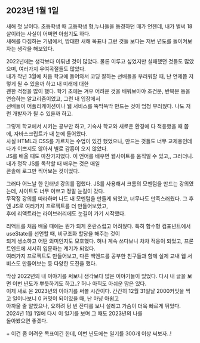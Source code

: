 ## **2023년 1월 1일**

새해 첫 날이다. 초등학생 때 고등학생 형,누나들을 동경하던 때가 언젠데, 내가 벌써 18살이라는 사실이 어쩌면 아쉽기도 하다.  
새해를 다짐하는 기념에서, 방대한 새해 목표나 그런 것들 보다는 저번 년도를 돌이켜보자는 생각을 해보았다.  

2022년에는 생각보다 이뤄낸 것이 많았다. 물론 이루고 싶었지만 실패했던 것들도 많았으며, 여러가지 우여곡절들도 많았다.  
내가 작년 3월에 처음 학교에 들어와서 코딩 잘하는 선배들을 부러워할 때, 난 언제쯤 저렇게 될 수 있을까 하고 내 미래에 대한  
괜한 걱정을 많이 했다. 학기 초에는 겨우 어려운 것을 배워보아야 조건문, 반복문 등을 연습하는 알고리즘이었고, 그런 내 입장에서  
선배들이 어플리케이션이나 웹 서비스를 뚝딱뚝딱 만드는 것이 엄청 부러웠다. 나도 저런 개발자가 될 수 있을까 하고.  

그렇게 학교에서 시키는 공부만 하고, 기숙사 학교와 새로운 환경에 다 적응했을 때 쯤에, 자바스크립트가 내 눈에 들어왔다.  
사실 HTML과 CSS를 가르치는 수업이 있긴 했었으나, 만드는 것들도 너무 교제용인데다가 이쁘지도 않아서 별로 감흥이 오지 않았다.  
JS를 배울 때도 마찬가지였다. 이 언어를 배우면 웹사이트를 움직일 수 있고,, 그러더니. 내가 정작 JS를 독학할 때 배우는 것은 매일  
콘솔에 로그만 찍어보는 것이었다.  

그러다 어느날 한 인터넷 강의를 접했다. JS를 사용해서 크롬의 모멘텀을 만드는 강의였는데, 사이트도 너무 이쁘고 정말 눈길이 갔다.  
무작정 강의를 따라하며 나도 내 모멘텀을 만들게 되었고, 너무나도 만족스러웠다. 그 후엔 JS로 여러가지 프로젝트를 더 만들어보았고,  
후에 리액트라는 라이브러리에도 눈길이 가기 시작했다.  

리액트를 처음 배울 때에는 뭔가 되게 혼란스럽고 어려웠다. 특히 함수형 컴포넌트에서 useState를 선언할 때, 비구조화 할당을 해주는 것이  
되게 생소하고 어떤 의미인지도 모호했다. 허나 계속 쓰다보니 차차 적응이 되었고, 프론트엔드에 서서히 입문하는 계기가 되었다.  
여러가지 프로젝트도 만들어보고, 다른 백엔드를 공부한 친구들과 함께 실제 교내 웹 서비스도 만들어보는 등 다양한 도전을 했다.  

막상 2022년의 내 이야기를 써보니 생각보다 많은 이야기들이 있었다. 다시 내 글을 보면 이번 년도가 뿌듯하기도 하고..? 허나 아직도 아쉬운 맘은 있다.  
이제 새로 온 2023년의 이야기를 써볼 시간이다. 간간히 12월 31일날 2000커밋을 찍고 일어나보니 0 커밋이 되어있을 때, 난 마냥 아쉽고  
아까울 줄 알았으나, 오히려 텅 빈 잔디를 보니 설레고 가슴이 더욱 빠르게 뛰었다. 2024년 1월 1일에 다시 이 일기를 보며 그 때도 2023년의 나를  
돌아봤으면 좋겠다.  

\+ 이건 좀 어려운 목표이긴 한데, 이번 년도에는 일기를 300개 이상 써보자..!